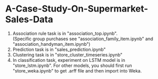 # A-Case-Study-On-Supermarket-Sales-Data
1. Association rule task is in "association_top.ipynb".  
   (Specific group purchases see "association_family_item.ipynb" and "association_handyman_item.ipynb")  
2. Prediction task is in "sales_prediction.ipynb"  
3. Clustering task is in "store_cluster_timeseries.ipynb"  
4. In classification task, experiment on LSTM model is in "store_lstm.ipynb". For other models, you should first run "store_weka.ipynb" to get .arff file and then import into Weka.
